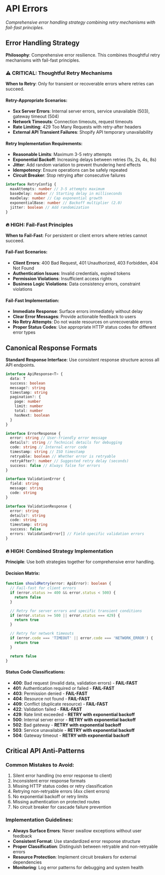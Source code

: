 # API Errors

_Comprehensive error handling strategy combining retry mechanisms with fail-fast principles._

<!-- AI_QUICK_REF
Overview: Dual error handling strategy - retry for transient errors, fail-fast for client errors
Key Rules: Retry 5xx/429/timeouts, Fail-fast 4xx/auth/business logic, Exponential backoff, Circuit breaker
Avoid: Retrying 4xx errors, Silent error handling, Missing status codes, No retry limits
-->

<!-- RELATED_DOCS
Core Patterns: api-design.md (API strategy), api-shopify.md (Shopify error handling)
Implementation: api-validation.md (Input validation), technical-stack.md (Error logging)
-->

## Error Handling Strategy

**Philosophy**: Comprehensive error resilience. This combines thoughtful retry mechanisms with fail-fast principles.

### ⚠️ **CRITICAL**: Thoughtful Retry Mechanisms

**When to Retry**: Only for transient or recoverable errors where retries can succeed.

#### Retry-Appropriate Scenarios:

- **5xx Server Errors**: Internal server errors, service unavailable (503), gateway timeout (504)
- **Network Timeouts**: Connection timeouts, request timeouts
- **Rate Limiting**: 429 Too Many Requests with retry-after headers
- **External API Transient Failures**: Shopify API temporary unavailability

#### Retry Implementation Requirements:

- **Reasonable Limits**: Maximum 3-5 retry attempts
- **Exponential Backoff**: Increasing delays between retries (1s, 2s, 4s, 8s)
- **Jitter**: Add random variation to prevent thundering herd effects
- **Idempotency**: Ensure operations can be safely repeated
- **Circuit Breaker**: Stop retrying after consecutive failures

```typescript
interface RetryConfig {
  maxAttempts: number // 3-5 attempts maximum
  baseDelay: number // Starting delay in milliseconds
  maxDelay: number // Cap exponential growth
  exponentialBase: number // Backoff multiplier (2.0)
  jitter: boolean // Add randomization
}
```

### 🔥 **HIGH**: Fail-Fast Principles

**When to Fail-Fast**: For persistent or client errors where retries cannot succeed.

#### Fail-Fast Scenarios:

- **Client Errors**: 400 Bad Request, 401 Unauthorized, 403 Forbidden, 404 Not Found
- **Authentication Issues**: Invalid credentials, expired tokens
- **Permission Violations**: Insufficient access rights
- **Business Logic Violations**: Data consistency errors, constraint violations

#### Fail-Fast Implementation:

- **Immediate Response**: Surface errors immediately without delay
- **Clear Error Messages**: Provide actionable feedback to users
- **No Retry Attempts**: Do not waste resources on unrecoverable errors
- **Proper Status Codes**: Use appropriate HTTP status codes for different error types

## Canonical Response Formats

**Standard Response Interface**: Use consistent response structure across all API endpoints.

```typescript
interface ApiResponse<T> {
  data: T
  success: boolean
  message?: string
  timestamp: string
  pagination?: {
    page: number
    limit: number
    total: number
    hasNext: boolean
  }
}

interface ErrorResponse {
  error: string // User-friendly error message
  details?: string // Technical details for debugging
  code: string // Internal error code
  timestamp: string // ISO timestamp
  retryable: boolean // Whether error is retryable
  retryAfter?: number // Suggested retry delay (seconds)
  success: false // Always false for errors
}

interface ValidationError {
  field: string
  message: string
  code: string
}

interface ValidationResponse {
  error: string
  details?: string
  code: string
  timestamp: string
  success: false
  errors: ValidationError[] // Field-specific validation errors
}
```

### 🔥 **HIGH**: Combined Strategy Implementation

**Principle**: Use both strategies together for comprehensive error handling.

#### Decision Matrix:

```typescript
function shouldRetry(error: ApiError): boolean {
  // Fail-fast for client errors
  if (error.status >= 400 && error.status < 500) {
    return false
  }

  // Retry for server errors and specific transient conditions
  if (error.status >= 500 || error.status === 429) {
    return true
  }

  // Retry for network timeouts
  if (error.code === 'TIMEOUT' || error.code === 'NETWORK_ERROR') {
    return true
  }

  return false
}
```

#### Status Code Classifications:

- **400**: Bad request (invalid data, validation errors) - **FAIL-FAST**
- **401**: Authentication required or failed - **FAIL-FAST**
- **403**: Permission denied - **FAIL-FAST**
- **404**: Resource not found - **FAIL-FAST**
- **409**: Conflict (duplicate resource) - **FAIL-FAST**
- **422**: Validation failed - **FAIL-FAST**
- **429**: Rate limit exceeded - **RETRY with exponential backoff**
- **500**: Internal server error - **RETRY with exponential backoff**
- **502**: Bad gateway - **RETRY with exponential backoff**
- **503**: Service unavailable - **RETRY with exponential backoff**
- **504**: Gateway timeout - **RETRY with exponential backoff**

## Critical API Anti-Patterns

### Common Mistakes to Avoid:

1. Silent error handling (no error response to client)
2. Inconsistent error response formats
3. Missing HTTP status codes or retry classification
4. Retrying non-retryable errors (4xx client errors)
5. No exponential backoff or retry limits
6. Missing authentication on protected routes
7. No circuit breaker for cascade failure prevention

### Implementation Guidelines:

- **Always Surface Errors**: Never swallow exceptions without user feedback
- **Consistent Format**: Use standardized error response structure
- **Proper Classification**: Distinguish between retryable and non-retryable errors
- **Resource Protection**: Implement circuit breakers for external dependencies
- **Monitoring**: Log error patterns for debugging and system health
